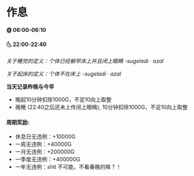 # 作息

#### 🌞 06:00-06:10

#### 🌜  22:00-22:40



*关于睡觉的定义：个体已经躺早床上并且闭上眼睛  -sugeladi · azal*

*关于起床的定义：个体不在床上  -sugeladi · azal*



**当天记录昨晚与今早**



-  晚起10分钟扣除1000G，不足10向上取整
-  晚睡 (22:40之后还未上传闭上眼睛), 10分钟扣除1000G，不足10向上取整



#### 周期奖励:



- 休息日无违例：+10000G
- 一周无违例：+40000G
- 一月无违例：+200000G
- 一季度无违例：+400000G
- 一年无违例：shit 不可能，不看春晚的嘛？！



